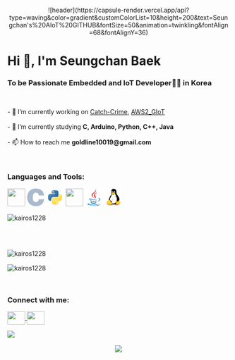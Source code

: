 
<br>
<div align="center">
    ![header](https://capsule-render.vercel.app/api?type=waving&color=gradient&customColorList=10&height=200&text=Seungchan's%20AIoT%20GITHUB&fontSize=50&animation=twinkling&fontAlign=68&fontAlignY=36)
</div>
<!-- 🎯 제목 섹션 -->
<h1 align="left">Hi 👋, I'm Seungchan Baek</h1>
<h3 align="left">To be Passionate Embedded and IoT Developer👨‍💻 in Korea</h3>
<br>
<!-- 🎯 자기소개 -->
<p>
- 🔭 I’m currently working on <a href="https://github.com/orgs/Catch-Crime/repositories"> Catch-Crime</a>, <a href="https://github.com/mangodetective/AWS2_GIOT_FULL"> AWS2_GIoT</a><br><br>
- 🌱 I’m currently studying <b>C, Arduino, Python, C++, Java</b><br><br>
- 📫 How to reach me <b>goldline10019@gmail.com</b>
</p>

<p>&nbsp;</p> <!-- 빈 문단 추가 -->
<!-- 🎯 사용 언어 및 도구 -->
<h3 align="left">Languages and Tools:</h3>
<p align="left">
    <a href="https://www.arduino.cc/" target="_blank"><img src="https://cdn.worldvectorlogo.com/logos/arduino-1.svg" width="40" height="40"/></a>
    <a href="https://www.cprogramming.com/" target="_blank"><img src="https://raw.githubusercontent.com/devicons/devicon/master/icons/c/c-original.svg" width="40" height="40"/></a>
    <a href="https://www.python.org" target="_blank"><img src="https://raw.githubusercontent.com/devicons/devicon/master/icons/python/python-original.svg" width="40" height="40"/></a>
    <a href="https://git-scm.com/" target="_blank"><img src="https://www.vectorlogo.zone/logos/git-scm/git-scm-icon.svg" width="40" height="40"/></a>
    <a href="https://www.java.com" target="_blank"><img src="https://raw.githubusercontent.com/devicons/devicon/master/icons/java/java-original.svg" width="40" height="40"/></a>
    <a href="https://www.linux.org/" target="_blank"><img src="https://raw.githubusercontent.com/devicons/devicon/master/icons/linux/linux-original.svg" width="40" height="40"/></a>
</p>

<!-- 🎯 GitHub 통계 -->
<p>
    <!-- 📊 Most Used Languages -->
    <img align="center" src="https://github-readme-stats.vercel.app/api/top-langs?username=kairos1228&show_icons=true&locale=en&layout=compact" alt="kairos1228" />
</p>
<br><br>
<p>
    <!-- 🔥 GitHub Stats -->
    <img align="center" src="https://github-readme-stats.vercel.app/api?username=kairos1228&show_icons=true&locale=en" alt="kairos1228" />
</p>

<p>
    <!-- 🚀 Current Streak -->
    <img align="center" src="https://github-readme-streak-stats.herokuapp.com/?user=kairos1228&" alt="kairos1228" />
</p>

<!-- 공백 추가하여 아래로 분리 -->
<br>

<!-- 🎯 SNS 및 연락처 -->
<h3 align="left">Connect with me:</h3>
<p align="left">
    <a href="https://www.linkedin.com/in/%EC%8A%B9%EC%B0%AC-%EB%B0%B1-a548a0355/" target="blank">
        <img align="center" src="https://raw.githubusercontent.com/rahuldkjain/github-profile-readme-generator/master/src/images/icons/Social/linked-in-alt.svg" height="30" width="40"/>
    </a>
    <a href="https://instagram.com/bsc_tmscks_o" target="blank">
        <img align="center" src="https://raw.githubusercontent.com/rahuldkjain/github-profile-readme-generator/master/src/images/icons/Social/instagram.svg" height="30" width="40"/>
    </a>
</p>
<img src="https://github.com/user-attachments/assets/b569633a-1565-46b6-b067-e62f04ee23a0"/>
</p>
<div align="center">
<img src="https://capsule-render.vercel.app/api?type=waving&color=BCCDC9&height=100&section=footer"/>
</div>
